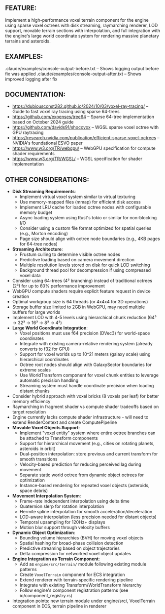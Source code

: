 ## FEATURE:
Implement a high-performance voxel terrain component for the engine using sparse voxel octrees with disk streaming, raymarching renderer, LOD support, movable terrain sections with interpolation, and full integration with the engine's large world coordinate system for rendering massive planetary terrains and asteroids.

## EXAMPLES:
.claude/examples/console-output-before.txt – Shows logging output before fix was applied
.claude/examples/console-output-after.txt – Shows improved logging after fix

## DOCUMENTATION:
- https://dubiousconst282.github.io/2024/10/03/voxel-ray-tracing/ – Guide to fast voxel ray tracing using sparse 64-trees
- https://github.com/expenses/tree64 – Sparse 64-tree implementation based on October 2024 guide
- https://github.com/davids91/shocovox – WGSL sparse voxel octree with GPU raytracing
- https://research.nvidia.com/publication/efficient-sparse-voxel-octrees – NVIDIA's foundational ESVO paper
- https://www.w3.org/TR/webgpu/ – WebGPU specification for compute shader requirements
- https://www.w3.org/TR/WGSL/ – WGSL specification for shader implementation

## OTHER CONSIDERATIONS:
- **Disk Streaming Requirements**:
  - Implement virtual voxel system similar to virtual texturing
  - Use memory-mapped files (mmap) for efficient disk access
  - Implement LRU cache for loaded octree nodes with configurable memory budget
  - Async loading system using Rust's tokio or similar for non-blocking I/O
  - Consider using a custom file format optimized for spatial queries (e.g., Morton encoding)
  - Page size should align with octree node boundaries (e.g., 4KB pages for 64-tree nodes)
- **Streaming Architecture**:
  - Frustum culling to determine visible octree nodes
  - Predictive loading based on camera movement direction
  - Multiple resolution levels stored on disk for quick LOD switching
  - Background thread pool for decompression if using compressed voxel data
- Consider using 64-trees (4³ branching) instead of traditional octrees (2³) for up to 60% performance improvement
- WebGPU compute shaders require explicit feature request in device creation
- Optimal workgroup size is 64 threads (or 4x4x4 for 3D operations)
- Storage buffer size limited to 2GB in WebGPU, may need multiple buffers for large worlds
- Implement LOD with 4-5 levels using hierarchical chunk reduction (64³ → 32³ → 16³ → 8³ → 4³)
- **Large World Coordinate Integration**:
  - Voxel positions must use f64 precision (DVec3) for world-space coordinates
  - Integrate with existing camera-relative rendering system (already converts to f32 for GPU)
  - Support for voxel worlds up to 10^21 meters (galaxy scale) using hierarchical coordinates
  - Octree root nodes should align with GalaxySector boundaries for extreme scales
  - Use WorldTransform component for voxel chunk entities to leverage automatic precision handling
  - Streaming system must handle coordinate precision when loading distant chunks
- Consider hybrid approach with voxel bricks (8 voxels per leaf) for better memory efficiency
- Raymarching in fragment shader vs compute shader tradeoffs based on target resolution
- Engine currently lacks compute shader infrastructure - will need to extend RenderContext and create ComputePipeline
- **Movable Voxel Objects Support**:
  - Implement "voxel entity" system where entire octree branches can be attached to Transform components
  - Support for hierarchical movement (e.g., cities on rotating planets, asteroids in orbit)
  - Dual-position interpolation: store previous and current transform for smooth transitions
  - Velocity-based prediction for reducing perceived lag during movement
  - Separate static world octree from dynamic object octrees for optimization
  - Instance-based rendering for repeated voxel objects (asteroids, space debris)
- **Movement Interpolation System**:
  - Frame-rate independent interpolation using delta time
  - Quaternion slerp for rotation interpolation
  - Hermite spline interpolation for smooth acceleration/deceleration
  - LOD-aware interpolation (less precision needed for distant objects)
  - Temporal upsampling for 120Hz+ displays
  - Motion blur support through velocity buffers
- **Dynamic Object Optimization**:
  - Bounding volume hierarchies (BVH) for moving voxel objects
  - Spatial hashing for broad-phase collision detection
  - Predictive streaming based on object trajectories
  - Delta compression for networked voxel object updates
- **Engine Integration as Terrain Component**:
  - Add as `engine/src/terrain/` module following existing module patterns
  - Create `VoxelTerrain` component for ECS integration
  - Extend renderer with terrain-specific rendering pipeline
  - Integrate with existing Transform/WorldTransform hierarchy
  - Follow engine's component registration patterns (see io/component_registry.rs)
- Integration points: new terrain module under engine/src/, VoxelTerrain component in ECS, terrain pipeline in renderer
